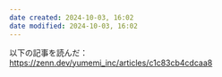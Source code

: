```yaml
---
date created: 2024-10-03, 16:02
date modified: 2024-10-03, 16:02
---
```

以下の記事を読んだ：
https://zenn.dev/yumemi_inc/articles/c1c83cb4cdcaa8